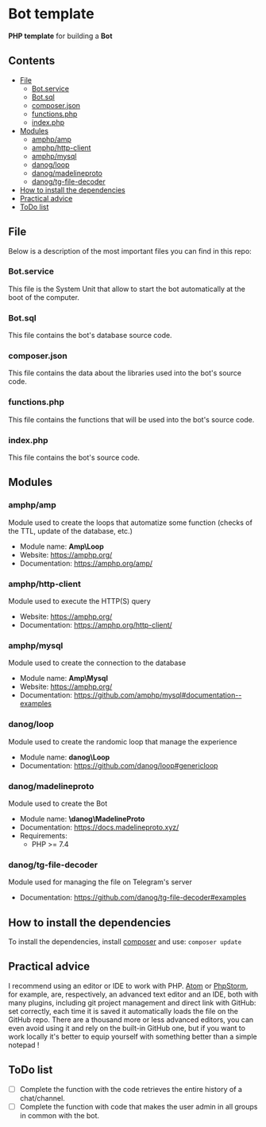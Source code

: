 # Bot template

**PHP template** for building a **Bot**

## Contents

* [File](#files)
	- [Bot.service](#bot.service)
	- [Bot.sql](#bot.sql)
	- [composer.json](#composer.json)
	- [functions.php](#functions.php)
	- [index.php](#index.php)
* [Modules](#modules)
	- [amphp/amp](#amphp-amp)
	- [amphp/http-client](#amphp-http-client)
	- [amphp/mysql](#amphp-mysql)
	- [danog/loop](#danog-loop)
	- [danog/madelineproto](#danog-madelineproto)
	- [danog/tg-file-decoder](#danog-tg-file-decoder)
* [How to install the dependencies](#how-to-install-the-dependencies)
* [Practical advice](#practical-advice)
* [ToDo list](#todo-list)

## File

Below is a description of the most important files you can find in this repo:

### Bot.service

This file is the System Unit that allow to start the bot automatically at the boot of the computer.

### Bot.sql

This file contains the bot's database source code.

### composer.json

This file contains the data about the libraries used into the bot's source code.

### functions.php

This file contains the functions that will be used into the bot's source code.

### index.php

This file contains the bot's source code.

## Modules
### amphp/amp

Module used to create the loops that automatize some function (checks of the TTL, update of the database, etc.)

* Module name: **Amp\Loop**
* Website: https://amphp.org/
* Documentation: https://amphp.org/amp/

### amphp/http-client

Module used to execute the HTTP(S) query

* Website: https://amphp.org/
* Documentation: https://amphp.org/http-client/

### amphp/mysql

Module used to create the connection to the database

* Module name: **Amp\Mysql**
* Website: https://amphp.org/
* Documentation: https://github.com/amphp/mysql#documentation--examples

### danog/loop

Module used to create the randomic loop that manage the experience

* Module name: **danog\Loop**
* Documentation: https://github.com/danog/loop#genericloop

### danog/madelineproto

Module used to create the Bot

* Module name: **\danog\MadelineProto**
* Documentation: https://docs.madelineproto.xyz/
* Requirements:
	- PHP >= 7.4

### danog/tg-file-decoder

Module used for managing the file on Telegram's server

* Documentation: https://github.com/danog/tg-file-decoder#examples

## How to install the dependencies

To install the dependencies, install [composer](https://nekobin.com/sagumirohe.bash) and use: `composer update`

## Practical advice

I recommend using an editor or IDE to work with PHP. [Atom](https://atom.io) or [PhpStorm](https://www.jetbrains.com/phpstorm/), for example, are, respectively, an advanced text editor and an IDE, both with many plugins, including git project management and direct link with GitHub: set correctly, each time it is saved it automatically loads the file on the GitHub repo. There are a thousand more or less advanced editors, you can even avoid using it and rely on the built-in GitHub one, but if you want to work locally it's better to equip yourself with something better than a simple notepad !

## ToDo list
- [ ] Complete the function with the code retrieves the entire history of a chat/channel.
- [ ] Complete the function with code that makes the user admin in all groups in common with the bot.
